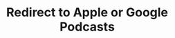 ---
title: Redirect to Apple or Google Podcasts
redirect_from:
- /078r/
- /zadnja/
- /instagram/
redirect_to: https://pod.fo/e/2796f5
---